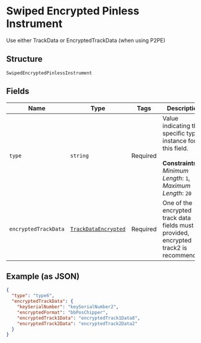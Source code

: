 
# Swiped Encrypted Pinless Instrument

Use either TrackData or EncryptedTrackData (when using P2PE)

## Structure

`SwipedEncryptedPinlessInstrument`

## Fields

| Name | Type | Tags | Description |
|  --- | --- | --- | --- |
| `type` | `string` | Required | Value indicating the specific type instance for this field.<br><br>**Constraints**: *Minimum Length*: `1`, *Maximum Length*: `20` |
| `encryptedTrackData` | [`TrackDataEncrypted`](../../doc/models/track-data-encrypted.md) | Required | One of the encrypted track data fields must be provided, encrypted track2 is recommended. |

## Example (as JSON)

```json
{
  "type": "type6",
  "encryptedTrackData": {
    "keySerialNumber": "keySerialNumber2",
    "encryptedFormat": "bbPosChipper",
    "encryptedTrack1Data": "encryptedTrack1Data8",
    "encryptedTrack2Data": "encryptedTrack2Data2"
  }
}
```

